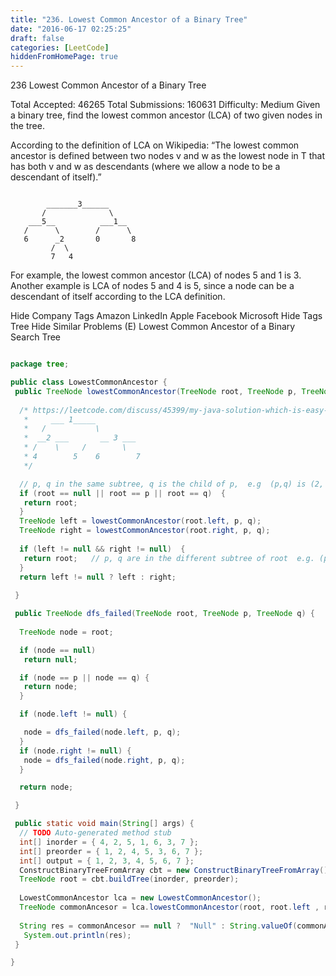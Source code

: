 ```yaml
---
title: "236. Lowest Common Ancestor of a Binary Tree"
date: "2016-06-17 02:25:25"
draft: false
categories: [LeetCode]
hiddenFromHomePage: true
---
```

236 Lowest Common Ancestor of a Binary Tree

Total Accepted: 46265 Total Submissions: 160631 Difficulty: Medium
Given a binary tree, find the lowest common ancestor (LCA) of two given nodes in the tree.

According to the definition of LCA on Wikipedia: “The lowest common ancestor is defined between two nodes v and w as the lowest node in T that has both v and w as descendants (where we allow a node to be a descendant of itself).”
```code

        _______3______
       /              \
    ___5__          ___1__
   /      \        /      \
   6      _2       0       8
         /  \
         7   4
```
For example, the lowest common ancestor (LCA) of nodes 5 and 1 is 3. Another example is LCA of nodes 5 and 4 is 5, since a node can be a descendant of itself according to the LCA definition.

Hide Company Tags Amazon LinkedIn Apple Facebook Microsoft
Hide Tags Tree
Hide Similar Problems (E) Lowest Common Ancestor of a Binary Search Tree
```java

package tree;

public class LowestCommonAncestor {
 public TreeNode lowestCommonAncestor(TreeNode root, TreeNode p, TreeNode q) {
  
  /* https://leetcode.com/discuss/45399/my-java-solution-which-is-easy-to-understand
   *     ___ 1_____
   *   /           \
   *  __2 ___       __ 3 ___
   * /    \     /        \
   * 4        5    6        7
   */

  // p, q in the same subtree, q is the child of p,  e.g  (p,q) is (2, 5) or (3, 7)
  if (root == null || root == p || root == q)  {  
   return root;
  }
  TreeNode left = lowestCommonAncestor(root.left, p, q);
  TreeNode right = lowestCommonAncestor(root.right, p, q);
  
  if (left != null && right != null)  {
   return root;   // p, q are in the different subtree of root  e.g. (p,q) is (4, 6)
  }
  return left != null ? left : right;
  
 }

 public TreeNode dfs_failed(TreeNode root, TreeNode p, TreeNode q) {
  
  TreeNode node = root;

  if (node == null)
   return null;

  if (node == p || node == q) {
   return node;
  }

  if (node.left != null) {

   node = dfs_failed(node.left, p, q);
  }
  if (node.right != null) {
   node = dfs_failed(node.right, p, q);
  }

  return node;

 }

 public static void main(String[] args) {
  // TODO Auto-generated method stub
  int[] inorder = { 4, 2, 5, 1, 6, 3, 7 };
  int[] preorder = { 1, 2, 4, 5, 3, 6, 7 };
  int[] output = { 1, 2, 3, 4, 5, 6, 7 };
  ConstructBinaryTreeFromArray cbt = new ConstructBinaryTreeFromArray();
  TreeNode root = cbt.buildTree(inorder, preorder);
   
  LowestCommonAncestor lca = new LowestCommonAncestor();
  TreeNode commonAncesor = lca.lowestCommonAncestor(root, root.left , root.left.right);  // (p,q) = (2, 5)
  
  String res = commonAncesor == null ?  "Null" : String.valueOf(commonAncesor.val);  // 2
   System.out.println(res);
 }

}
```
